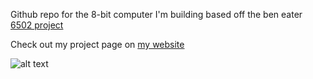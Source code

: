Github repo for the 8-bit computer I'm building based off the ben eater [6502 project](https://eater.net/6502)

Check out my project page on [my website](https://zeul.ca/projects/archive/template.php?day=7&month=6&year=2024&title=6502_8_bit_computer)

![alt text](media/zeul.jpg)
